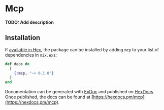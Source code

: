 # Mcp

**TODO: Add description**

## Installation

If [available in Hex](https://hex.pm/docs/publish), the package can be installed
by adding `mcp` to your list of dependencies in `mix.exs`:

```elixir
def deps do
  [
    {:mcp, "~> 0.1.0"}
  ]
end
```

Documentation can be generated with [ExDoc](https://github.com/elixir-lang/ex_doc)
and published on [HexDocs](https://hexdocs.pm). Once published, the docs can
be found at [https://hexdocs.pm/mcp](https://hexdocs.pm/mcp).

